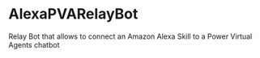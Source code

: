 # AlexaPVARelayBot
Relay Bot that allows to connect an Amazon Alexa Skill to a Power Virtual Agents chatbot
